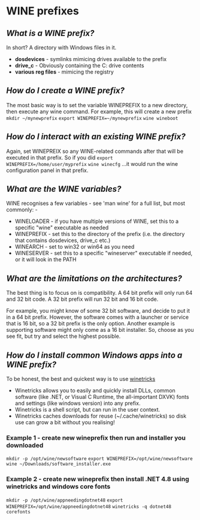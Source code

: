 # WINE prefixes
## *What is a WINE prefix?*
In short? A directory with Windows files in it.
- **dosdevices** - symlinks mimicing drives available to the prefix
- **drive_c** - Obviously containing the C: drive contents
- **various reg files** - mimicing the registry

## *How do I create a WINE prefix?*
The most basic way is to set the variable WINEPREFIX to a new directory, then execute any wine command.
For example, this will create a new prefix
```mkdir ~/mynewprefix```
```export WINEPREFIX=~/mynewprefix```
```wine wineboot```

## *How do I interact with an existing WINE prefix?*
Again, set WINEPREIX so any WINE-related commands after that will be executed in that prefix.
So if you did
```export WINEPREFIX=/home/user/myprefix```
```wine winecfg```
...it would run the wine configuration panel in that prefix.

## *What are the WINE variables?*
WINE recognises a few variables - see 'man wine' for a full list, but most commonly: -
- WINELOADER - if you have multiple versions of WINE, set this to a specific "wine" executable as needed
- WINEPREFIX - set this to the directory of the prefix (i.e. the directory that contains dosdevices, drive_c etc.)
- WINEARCH - set to win32 or win64 as you need
- WINESERVER - set this to a specific "wineserver" executable if needed, or it will look in the PATH

## *What are the limitations on the architectures?*
The best thing is to focus on is compatibility.
A 64 bit prefix will only run 64 and 32 bit code. A 32 bit prefix will run 32 bit and 16 bit code.

For example, you might know of some 32 bit software, and decide to put it in a 64 bit prefix. However, the software comes with a launcher or service that is 16 bit, so a 32 bit prefix is the only option.
Another example is  supporting software might only come as a 16 bit installer. So, choose as you see fit, but try and select the highest possible.


## *How do I install common Windows apps into a WINE prefix?*
To be honest, the best and quickest way is to use [winetricks](https://github.com/Winetricks/winetricks)
- Winetricks allows you to easily and quickly install DLLs, common software (like .NET, or Visual C Runtime, the all-important DXVK) fonts and settings (like windows version) into any prefix.
- Winetricks is a shell script, but can run in the user context.
- Winetricks caches downloads for reuse (~/.cache/winetricks) so disk use can grow a bit without you realising!

### Example 1 - create new wineprefix then run and installer you downloaded
```mkdir -p /opt/wine/newsoftware```
```export WINEPREFIX=/opt/wine/newsoftware```
```wine ~/Downloads/software_installer.exe```

### Example 2 - create new wineprefix then install .NET 4.8 using winetricks and windows core fonts
```mkdir -p /opt/wine/appneedingdotnet48```
```export WINEPREFIX=/opt/wine/appneedingdotnet48```
```winetricks -q dotnet48 corefonts```
